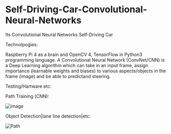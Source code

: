 # Self-Driving-Car-Convolutional-Neural-Networks



Its Convolutional Neural Networks Self-Driving Car


Technolpogies:


Raspberry Pi 4 as a brain and OpenCV 4,
TensorFlow  in Python3 programming language.
A Convolutional Neural Network (ConvNet/CNN) is a Deep Learning algorithm which can take in an input frame, 
assign importance (learnable weights and biases) to various aspects/objects in the frame (image) and be able to predictand  steering.

Testing/Hartware etc:

Path Training (CNN):

![image](https://user-images.githubusercontent.com/38771916/125365185-68073d00-e391-11eb-9a0b-a3efa21a1f46.png)



Object Detection|lane line detection|etc:

![Path](https://user-images.githubusercontent.com/38771916/125366025-efa17b80-e392-11eb-9ca6-6d3eacb96706.JPG)

